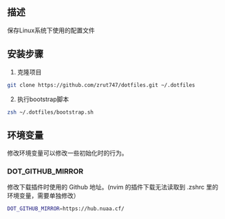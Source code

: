 ## 描述

保存Linux系统下使用的配置文件

## 安装步骤

1. 克隆项目

```bash
git clone https://github.com/zrut747/dotfiles.git ~/.dotfiles
```

2. 执行bootstrap脚本

```bash
zsh ~/.dotfiles/bootstrap.sh
```

## 环境变量

修改环境变量可以修改一些初始化时的行为。

### DOT_GITHUB_MIRROR

修改下载插件时使用的 Github 地址。(nvim 的插件下载无法读取到 .zshrc 里的环境变量，需要单独修改）


```bash
DOT_GITHUB_MIRROR=https://hub.nuaa.cf/
```
